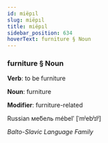 ```yaml
---
id: miëpıl
slug: miëpıl
title: miëpıl
sidebar_position: 634
hoverText: furniture § Noun
---
```


### furniture § Noun

**Verb**: to be furniture

**Noun**: furniture

**Modifier**: furniture-related

Russian ме́бель mébelʹ [ˈmʲebʲɪlʲ]

*Balto-Slavic Language Family*